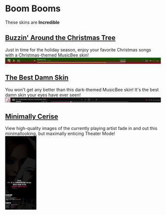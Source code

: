 # Boom Booms
These skins are **Incredible**

## [Buzzin' Around the Christmas Tree](https://github.com/jerelhenderson/boombooms/tree/master/Buzzin'%20Around%20the%20Christmas%20Tree)
Just in time for the holiday season, enjoy your favorite Christmas songs with a Christmas-themed MusicBee skin!
<img alt="MusicBee Holiday Player Bar" src="https://raw.githubusercontent.com/jerelhenderson/boombooms/master/Buzzin'%20Around%20the%20Christmas%20Tree/BACT_player.png" />

## [The Best Damn Skin](https://github.com/jerelhenderson/boombooms/tree/master/The%20Best%20Damn%20Skin)
You won't get any better than this dark-themed MusicBee skin! It's the best damn skin your eyes have ever seen!
<img alt="MusicBee Best Damn Player Bar" src="https://raw.githubusercontent.com/jerelhenderson/boombooms/master/The%20Best%20Damn%20Skin/TBDS_player.png" />

## [Minimally Cerise]()
View high-quality images of the currently playing artist fade in and out this minimallooking, but maximally enticing Theater Mode!\
<img alt="MusicBee Minimally Cerise Tracks Panel" width="20%" src="https://raw.githubusercontent.com/jerelhenderson/boombooms/master/Minimally%20Cerise/MC_player.png" />
